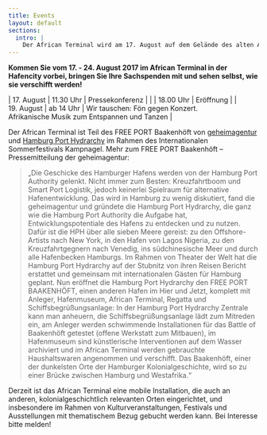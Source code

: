 ```yaml
---
title: Events
layout: default
sections:
  intro: |
    Der African Terminal wird am 17. August auf dem Gelände des alten Afrika Terminals am Petersenkai / Hafencity eröffnet!
---
```


**Kommen Sie vom 17. - 24. August 2017 im African Terminal in der Hafencity vorbei, bringen Sie Ihre Sachspenden mit und sehen selbst, wie sie verschifft werden!**

| 17\.&nbsp;August | 11.30&nbsp;Uhr | Pressekonferenz |
|             | 18.00&nbsp;Uhr | Eröffnung |
| 19\.&nbsp;August | ab&nbsp;14&nbsp;Uhr | Wir tauschen: Fön gegen Konzert.<br/>Afrikanische Musik zum Entspannen und Tanzen |

Der African Terminal ist Teil des FREE PORT Baakenhöft von [geheimagentur](http://www.geheimagentur.net) und [Hamburg Port Hydrarchy](    http://hamburgporthydrarchy.wordpress.com/) im Rahmen des Internationalen Sommerfestivals Kampnagel. Mehr zum FREE PORT Baakenhöft – Pressemitteilung der geheimagentur:  

> „Die Geschicke des Hamburger Hafens werden von der Hamburg Port Authority gelenkt.  Nicht immer zum Besten: Kreuzfahrtboom und Smart Port Logistik, jedoch keinerlei Spielraum für alternative Hafenentwicklung. Das wird in Hamburg zu wenig diskutiert, fand die geheimagentur und gründete die Hamburg Port Hydrarchy, die ganz wie die Hamburg Port Authority die Aufgabe hat, Entwicklungspotentiale des Hafens zu entdecken und zu nutzen. Dafür ist die HPH über alle sieben Meere gereist: zu den Offshore-Artists nach New York, in den Hafen von Lagos Nigeria, zu den Kreuzfahrtgegnern nach Venedig, ins südchinesische Meer und durch alle Hafenbecken Hamburgs. Im Rahmen von Theater der Welt hat die Hamburg Port Hydrarchy auf der Stubnitz von ihren Reisen Bericht erstattet und gemeinsam mit internationalen Gästen für Hamburg geplant. Nun eröffnet die Hamburg Port Hydrarchy den FREE PORT BAAKENHÖFT, einen anderen Hafen im Hier und Jetzt, komplett mit Anleger, Hafenmuseum, African Terminal, Regatta und Schiffsbegrüßungsanlage: In der Hamburg Port Hydrarchy Zentrale kann man anheuern, die Schiffsbegrüßungsanlage lädt zum Mitreden ein, am Anleger werden schwimmende Installationen für das Battle of Baakenhöft getestet (offene Werkstatt zum Mitbauen), im Hafenmuseum sind künstlerische Interventionen auf dem Wasser archiviert und im African Terminal werden gebrauchte Haushaltswaren angenommen und verschifft. Das Baakenhöft, einer der dunkelsten Orte der Hamburger Kolonialgeschichte, wird so zu einer Brücke zwischen Hamburg und Westafrika.“

Derzeit ist das African Terminal eine mobile Installation, die auch an anderen, kolonialgeschichtlich relevanten Orten eingerichtet, und insbesondere im Rahmen von Kulturveranstaltungen, Festivals und Ausstellungen mit thematischem Bezug gebucht werden kann. Bei Interesse bitte melden!
